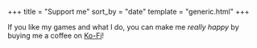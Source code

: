 +++
title = "Support me"
sort_by = "date"
template = "generic.html"
+++

If you like my games and what I do, you can make me *really happy* by buying me a coffee
on [Ko-Fi](https://ko-fi.com/simondalvai)!
